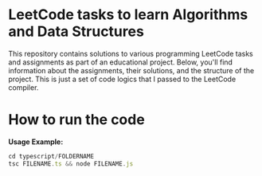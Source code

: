 # LeetCode tasks to learn Algorithms and Data Structures

This repository contains solutions to various programming LeetCode tasks and assignments as part of an educational project. Below, you'll find information about the assignments, their solutions, and the structure of the project. This is just a set of code logics that I passed to the LeetCode compiler.

# How to run the code

**Usage Example:**

```typescript
cd typescript/FOLDERNAME
tsc FILENAME.ts && node FILENAME.js
```